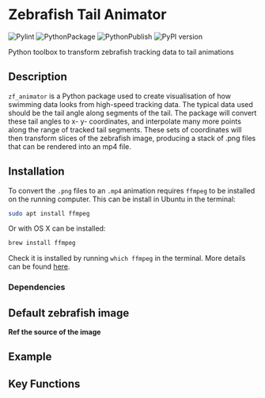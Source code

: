 # Zebrafish Tail Animator
![Pylint](https://github.com/ThomasMullen/zf_animator_tsm/actions/workflows/pylint.yml/badge.svg)
![PythonPackage](https://github.com/ThomasMullen/zf_animator_tsm/actions/workflows/python-package.yml/badge.svg)
![PythonPublish](https://github.com/ThomasMullen/zf_animator_tsm/actions/workflows/python-publish.yml/badge.svg)
![PyPI version](https://badge.fury.io/py/fish-simulator.svg)

Python toolbox to transform zebrafish tracking data to tail animations

## Description
`zf_animator` is a Python package used to create visualisation of how swimming data looks from high-speed tracking data.
The typical data used should be the tail angle along segments of the tail.
The package will convert these tail angles to x- y- coordinates, and interpolate many more points along the range of tracked tail segments.
These sets of coordinates will then transform slices of the zebrafish image, producing a stack of .png files that can be rendered into an mp4 file.

## Installation
To convert the `.png` files to an `.mp4` animation requires `ffmpeg` to be installed on the running computer.
This can be install in Ubuntu in the terminal:

```bash
sudo apt install ffmpeg
```

Or with OS X can be installed:
```bash
brew install ffmpeg
```

Check it is installed by running `which ffmpeg` in the terminal. More details can be found [here](https://github.com/kkroening/ffmpeg-python/tree/master).

### Dependencies

## Default zebrafish image
**Ref the source of the image**

## Example

## Key Functions




